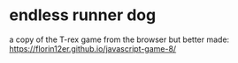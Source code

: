 # endless runner dog
a copy of the T-rex game from the browser but better made: https://florin12er.github.io/javascript-game-8/
